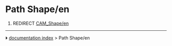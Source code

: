 # Path Shape/en
1.  REDIRECT [CAM_Shape/en](CAM_Shape/en.md)



---
⏵ [documentation index](../README.md) > Path Shape/en
